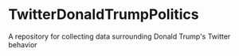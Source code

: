 # TwitterDonaldTrumpPolitics
A repository for collecting data surrounding Donald Trump's Twitter behavior
